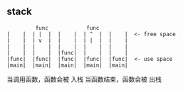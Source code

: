 ##  stack 
```shell
		 func		 	 func 
|    |	| |  |	|    |	| ^  |	|    |	<- free space
|    |	| v  |	|    |	| |  |	|    |
|    |	|    |	|    |	|    |	|    |
|    |	|    |	|func|	|    |	|    |
|func|	|func|	|func|	|func|	|func|	<- use space
|main|	|main|	|main|	|main|	|main|
```
当调用函数，函数会被 入栈
当函数结束，函数会被 出栈
